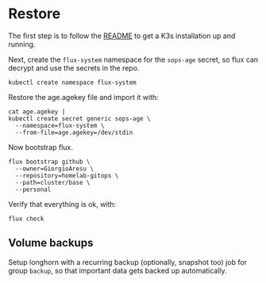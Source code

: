 # Restore

The first step is to follow the [README](./README.md) to get a K3s installation up and running.

Next, create the `flux-system` namespace for the `sops-age` secret, so flux can decrypt and use the secrets in the repo.

```shell
kubectl create namespace flux-system
```

Restore the age.agekey file and import it with:

```shell
cat age.agekey |
kubectl create secret generic sops-age \
  --namespace=flux-system \
  --from-file=age.agekey=/dev/stdin
```

Now bootstrap flux.

```shell
flux bootstrap github \
  --owner=GiorgioAresu \
  --repository=homelab-gitops \
  --path=cluster/base \
  --personal
```

Verify that everything is ok, with:

```shell
flux check
```

## Volume backups

Setup longhorn with a recurring backup (optionally, snapshot too) job for group `backup`, so that important data gets backed up automatically.
